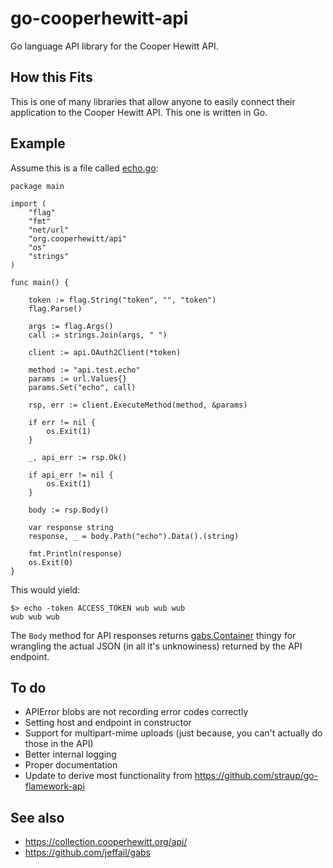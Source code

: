 # go-cooperhewitt-api

Go language API library for the Cooper Hewitt API.

## How this Fits

This is one of many libraries that allow anyone to easily connect their application to the Cooper Hewitt API. This one is written in Go.

## Example

Assume this is a file called [echo.go](https://github.com/cooperhewitt/go-cooperhewitt-api/blob/master/bin/echo.go):

```
package main

import (
	"flag"
	"fmt"
	"net/url"
	"org.cooperhewitt/api"
	"os"
	"strings"
)

func main() {

	token := flag.String("token", "", "token")
	flag.Parse()

	args := flag.Args()
	call := strings.Join(args, " ")

	client := api.OAuth2Client(*token)

	method := "api.test.echo"
	params := url.Values{}
	params.Set("echo", call)

	rsp, err := client.ExecuteMethod(method, &params)

	if err != nil {
		os.Exit(1)
	}

	_, api_err := rsp.Ok()

	if api_err != nil {
		os.Exit(1)
	}

	body := rsp.Body()

	var response string
	response, _ = body.Path("echo").Data().(string)

	fmt.Println(response)
	os.Exit(0)
}
```

This would yield:

```
$> echo -token ACCESS_TOKEN wub wub wub
wub wub wub
```

The `Body` method for API responses returns
[gabs.Container](https://github.com/jeffail/gabs) thingy for wrangling the
actual JSON (in all it's unknowiness) returned by the API endpoint.

## To do

* APIError blobs are not recording error codes correctly
* Setting host and endpoint in constructor
* Support for multipart-mime uploads (just because, you can't actually do those in the API)
* Better internal logging
* Proper documentation
* Update to derive most functionality from https://github.com/straup/go-flamework-api

## See also

* https://collection.cooperhewitt.org/api/
* https://github.com/jeffail/gabs
